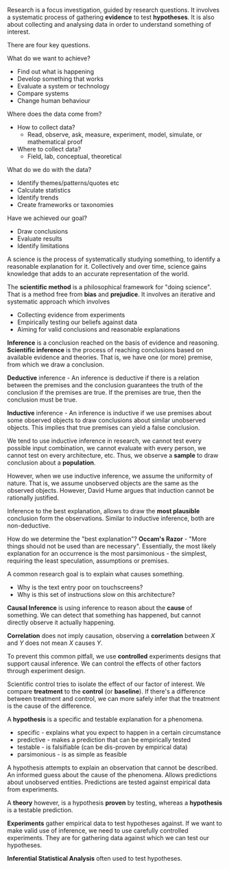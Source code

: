 Research is a focus investigation, guided by research questions. It involves a systematic process of gathering **evidence** to test **hypotheses**. It is also about collecting and analysing data in order to understand something of interest.

There are four key questions.

What do we want to achieve?
- Find out what is happening
- Develop something that works
- Evaluate a system or technology
- Compare systems
- Change human behaviour

Where does the data come from?
- How to collect data?
	- Read, observe, ask, measure, experiment, model, simulate, or mathematical proof
- Where to collect data?
	- Field, lab, conceptual, theoretical

What do we do with the data?
- Identify themes/patterns/quotes etc
- Calculate statistics
- Identify trends
- Create frameworks or taxonomies

Have we achieved our goal?
- Draw conclusions
- Evaluate results
- Identify limitations

A science is the process of systematically studying something, to identify a reasonable explanation for it. Collectively and over time, science gains knowledge that adds to an accurate representation of the world.

The **scientific method** is a philosophical framework for "doing science". That is a method free from **bias** and **prejudice**. It involves an iterative and systematic approach which involves
- Collecting evidence from experiments
- Empirically testing our beliefs against data
- Aiming for valid conclusions and reasonable explanations

**Inference** is a conclusion reached on the basis of evidence and reasoning.
**Scientific inference** is the process of reaching conclusions based on available evidence and theories. That is, we have one (or more) premise, from which we draw a conclusion.

**Deductive** inference - An inference is deductive if there is a relation between the premises and the conclusion guarantees the truth of the conclusion if the premises are true. If the premises are true, then the conclusion must be true.

**Inductive** inference - An inference is inductive if we use premises about some observed objects to draw conclusions about similar unobserved objects. This implies that true premises can yield a false conclusion.

We tend to use inductive inference in research, we cannot test every possible input combination, we cannot evaluate with every person, we cannot test on every architecture, etc. Thus, we observe a **sample** to draw conclusion about a **population**.

However, when we use inductive inference, we assume the uniformity of nature. That is, we assume unobserved objects are the same as the observed objects. However, David Hume argues that induction cannot be rationally justified.

Inference to the best explanation, allows to draw the **most plausible** conclusion form the observations. Similar to inductive inference, both are non-deductive.

How do we determine the "best explanation"?
**Occam's Razor** - "More things should not be used than are necessary". Essentially, the most likely explanation for an occurrence is the most parsimonious - the simplest, requiring the least speculation, assumptions or premises.

A common research goal is to explain what causes something.
- Why is the text entry poor on touchscreens?
- Why is this set of instructions slow on this architecture?

**Causal Inference** is using inference to reason about the **cause** of something.
We can detect that something has happened, but cannot directly observe it actually happening.

**Correlation** does not imply causation, observing a **correlation** between $X$ and $Y$ does not mean $X$ causes $Y$.

To prevent this common pitfall, we use **controlled** experiments designs that support causal inference. We can control the effects of other factors through experiment design.

Scientific control tries to isolate the effect of our factor of interest. We compare **treatment** to the **control** (or **baseline**). If there's a difference between treatment and control, we can more safely infer that the treatment is the cause of the difference.

A **hypothesis** is a specific and testable explanation for a phenomena.
- specific - explains what you expect to happen in a certain circumstance
- predictive - makes a prediction that can be empirically tested
- testable - is falsifiable (can be dis-proven by empirical data)
- parsimonious - is as simple as feasible 

A hypothesis attempts to explain an observation that cannot be described. An informed guess about the cause of the phenomena. Allows predictions about unobserved entities. Predictions are tested against empirical data from experiments.

A **theory** however, is a hypothesis **proven** by testing, whereas a **hypothesis** is a testable prediction.

**Experiments** gather empirical data to test hypotheses against. If we want to make valid use of inference, we need to use carefully controlled experiments. They are for gathering data against which we can test our hypotheses.

**Inferential Statistical Analysis** often used to test hypotheses.